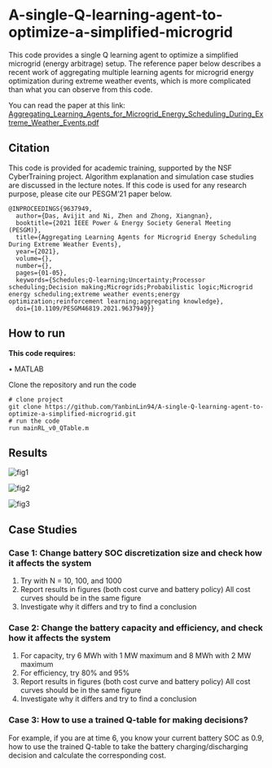# A-single-Q-learning-agent-to-optimize-a-simplified-microgrid
This code provides a single Q learning agent to optimize a simplified microgrid (energy arbitrage) setup. The reference paper below describes a recent work of aggregating multiple learning agents for microgrid energy optimization during extreme weather events, which is more complicated than what you can observe from this code. 

You can read the paper at this link: [Aggregating_Learning_Agents_for_Microgrid_Energy_Scheduling_During_Extreme_Weather_Events.pdf](https://github.com/YanbinLin94/A-single-Q-learning-agent-to-optimize-a-simplified-microgrid/files/14817710/Aggregating_Learning_Agents_for_Microgrid_Energy_Scheduling_During_Extreme_Weather_Events.pdf)


## **Citation**
This code is provided for academic training, supported by the NSF CyberTraining project. Algorithm explanation and simulation case studies are discussed in the lecture notes.
If this code is used for any research purpose, please cite our PESGM’21 paper below.
```
@INPROCEEDINGS{9637949,
  author={Das, Avijit and Ni, Zhen and Zhong, Xiangnan},
  booktitle={2021 IEEE Power & Energy Society General Meeting (PESGM)}, 
  title={Aggregating Learning Agents for Microgrid Energy Scheduling During Extreme Weather Events}, 
  year={2021},
  volume={},
  number={},
  pages={01-05},
  keywords={Schedules;Q-learning;Uncertainty;Processor scheduling;Decision making;Microgrids;Probabilistic logic;Microgrid energy scheduling;extreme weather events;energy optimization;reinforcement learning;aggregating knowledge},
  doi={10.1109/PESGM46819.2021.9637949}}
```

## **How to run**
**This code requires:**

•	MATLAB

Clone the repository and run the code
```
# clone project
git clone https://github.com/YanbinLin94/A-single-Q-learning-agent-to-optimize-a-simplified-microgrid.git
# run the code
run mainRL_v0_QTable.m
```

## **Results**
![fig1](https://github.com/YanbinLin94/A-single-Q-learning-agent-to-optimize-a-simplified-microgrid/assets/97860537/db9ea7a0-c32c-47a2-b416-2c4f99d60abb)

![fig2](https://github.com/YanbinLin94/A-single-Q-learning-agent-to-optimize-a-simplified-microgrid/assets/97860537/d4fa84b6-3e30-43da-85cc-99b445f1a858)

![fig3](https://github.com/YanbinLin94/A-single-Q-learning-agent-to-optimize-a-simplified-microgrid/assets/97860537/bfe88fd6-d4a2-42d8-9b10-aece4960453b)


## Case Studies
### Case 1: Change battery SOC discretization size and check how it affects the system 
1. Try with N = 10, 100, and 1000
2. Report results in figures (both cost curve and battery policy)
   All cost curves should be in the same figure
3. Investigate why it differs and try to find a conclusion 

### Case 2: Change the battery capacity and efficiency, and check how it affects the system 
1. For capacity, try 6 MWh with 1 MW maximum and 8 MWh with 2 MW maximum
2. For efficiency, try 80% and 95%
3. Report results in figures (both cost curve and battery policy)
   All cost curves should be in the same figure
4. Investigate why it differs and try to find a conclusion 

### Case 3: How to use a trained Q-table for making decisions?
For example, if you are at time 6, you know your current battery SOC as 0.9, how to use the trained Q-table to take the battery charging/discharging decision and calculate the corresponding cost.

